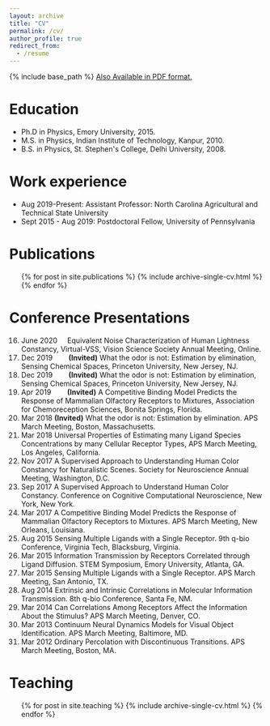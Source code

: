 ```yaml
---
layout: archive
title: "CV"
permalink: /cv/
author_profile: true
redirect_from:
  - /resume
---
```


{% include base_path %}
[Also Available in PDF format.](https://vijaysinghncat.github.io/files/VijaySinghCV.pdf)
                                        
Education
======
* Ph.D in Physics, Emory University, 2015.
* M.S. in Physics,  Indian Institute of Technology, Kanpur, 2010.
* B.S. in Physics, St. Stephen's College, Delhi University, 2008.

Work experience
======
* Aug 2019-Present: Assistant Professor: North Carolina Agricultural and Technical State University
* Sept 2015 - Aug 2019: Postdoctoral Fellow, University of Pennsylvania
  

Publications
======
  <ul>{% for post in site.publications %}
    {% include archive-single-cv.html %}
  {% endfor %}</ul>
  
Conference Presentations
======
16. June 2020 &nbsp;&nbsp;&nbsp;&nbsp;Equivalent Noise Characterization of Human Lightness Constancy, Virtual-VSS, Vision Science Society Annual Meeting, Online.
15. Dec 2019 &nbsp;&nbsp;&nbsp;&nbsp;&nbsp;&nbsp;    **(Invited)** What the odor is not: Estimation by elimination, Sensing Chemical Spaces, Princeton University, New Jersey, NJ.
14. Dec 2019 &nbsp;&nbsp;&nbsp;&nbsp;&nbsp;&nbsp;    **(Invited)** What the odor is not: Estimation by elimination, Sensing Chemical Spaces, Princeton University, New Jersey, NJ.
13. Apr 2019 &nbsp;&nbsp;&nbsp;&nbsp;&nbsp;&nbsp;    **(Invited)** A Competitive Binding Model Predicts the Response of Mammalian Olfactory Receptors to Mixtures, Association for Chemoreception Sciences, Bonita Springs, Florida.
12. Mar 2018    **(Invited)** What the odor is not: Estimation by elimination. APS March Meeting, Boston, Massachusetts.
11. Mar 2018    Universal Properties of Estimating many Ligand Species Concentrations by many Cellular Receptor Types, APS March Meeting, Los Angeles, California.
10. Nov 2017    A Supervised Approach to Understanding Human Color Constancy for Naturalistic Scenes.            Society for Neuroscience Annual Meeting, Washington, D.C.
9. Sep 2017    A Supervised Approach to Understand Human Color Constancy. Conference on Cognitive Computational Neuroscience, New York, New York.
8. Mar 2017    A Competitive Binding Model Predicts the Response of Mammalian Olfactory Receptors to Mixtures. APS March Meeting, New Orleans, Louisiana.
7. Aug 2015    Sensing Multiple Ligands with a Single Receptor. 9th q-bio Conference, Virginia Tech, Blacksburg, Virginia.
6. Mar 2015    Information Transmission by Receptors Correlated through Ligand Diffusion. STEM Symposium, Emory University, Atlanta, GA.
5. Mar 2015    Sensing Multiple Ligands with a Single Receptor. APS March Meeting, San Antonio, TX.
4. Aug 2014    Extrinsic and Intrinsic Correlations in Molecular Information Transmission. 8th q-bio Conference, Santa Fe, NM.
3. Mar 2014    Can Correlations Among Receptors Affect the Information About the Stimulus? APS March Meeting, Denver, CO.
2. Mar 2013    Continuum Neural Dynamics Models for Visual Object Identification. APS March Meeting, Baltimore, MD.
1. Mar 2012    Ordinary Percolation with Discontinuous Transitions. APS March Meeting, Boston, MA.
  
Teaching
======
  <ul>{% for post in site.teaching %}
    {% include archive-single-cv.html %}
  {% endfor %}</ul>

